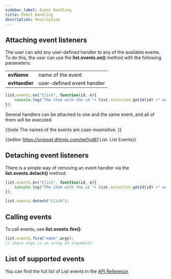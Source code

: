 ```yaml
---
sidebar_label: Event Handling
title: Event Handling
description: description
---          
```


## Attaching event listeners

The user can add any user-defined handler to any of the available events. To do this, the user can use the **list.events.on()** method with the following parameters:

<table class="webixdoc_links">
	<tbody>
        <tr>
			<td class="webixdoc_links0"><b>evName</b></td>
			<td>name of the event</td>
		</tr>
        <tr>
			<td class="webixdoc_links0"><b>evHandler</b></td>
			<td>user-defined event handler</td>
		</tr>
    </tbody>
</table>

~~~js
list.events.on("Click", function(id, e){
    console.log("The item with the id "+ list.selection.getId(id) +" was clicked.");
});
~~~

Several handlers can be attached to one and the same event, and all of them will be executed.

{{note 
The names of the events are case-insensitive.
}}

{{editor	https://snippet.dhtmlx.com/iwt1yd61	List. List Events}}

## Detaching event listeners

There is a simple way of removing an event handler via the **list.events.detach()** method:

~~~js
list.events.on("Click", function(id, e){
    console.log("The item with the id "+ list.selection.getId(id) +" was clicked.");
});

list.events.detach("Click");
~~~

## Calling events

To call events, use **list.events.fire()**:

~~~js
list.events.fire("name",args);
// where args is an array of arguments
~~~

## List of supported events 

You can find the full list of List events in the [API Reference](list/api/refs/list_events.md).
